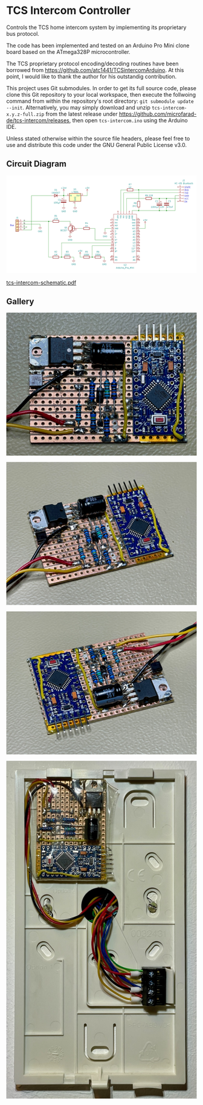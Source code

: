 # TCS Intercom Controller

Controls the TCS home intercom system by implementing its proprietary bus protocol.

The code has been implemented and tested on an Arduino Pro Mini clone board based on the ATmega328P microcontroller.

The TCS proprietary protocol encoding/decoding routines have been borrowed from https://github.com/atc1441/TCSintercomArduino. At this point, I would like to thank the author for his outstandig contribution.

This project uses Git submodules. In order to get its full source code, please clone this Git repository to your local workspace, then execute the follwoing command from within the repository's root directory: `git submodule update --init`. Alternatively, you may simply download and unzip `tcs-intercom-x.y.z-full.zip` from the latest release under https://github.com/microfarad-de/tcs-intercom/releases, then open `tcs-intercom.ino` using the Arduino IDE.

Unless stated otherwise within the source file headers, please feel free to use and distribute this code under the GNU General Public License v3.0.

## Circuit Diagram

<p align="center">
<img src="https://raw.githubusercontent.com/microfarad-de/tcs-intercom/master/doc/tcs-intercom-schematic.png" alt="drawing"/>
</p>

[tcs-intercom-schematic.pdf](https://raw.githubusercontent.com/microfarad-de/tcs-intercom/master/doc/tcs-intercom-schematic.pdf)

## Gallery

 <p align="center">
 <img src="https://raw.githubusercontent.com/microfarad-de/tcs-intercom/master/doc/layout.jpg" alt="drawing" width="600"/>
 </p>

 <p align="center">
 <img src="https://raw.githubusercontent.com/microfarad-de/tcs-intercom/master/doc/perspective-1.jpg" alt="drawing" width="600"/>
 </p>

 <p align="center">
 <img src="https://raw.githubusercontent.com/microfarad-de/tcs-intercom/master/doc/perspective-2.jpg" alt="drawing" width="600"/>
 </p>

 <p align="center">
 <img src="https://raw.githubusercontent.com/microfarad-de/tcs-intercom/master/doc/perspective-3.jpg" alt="drawing" width="600"/>
 </p>


